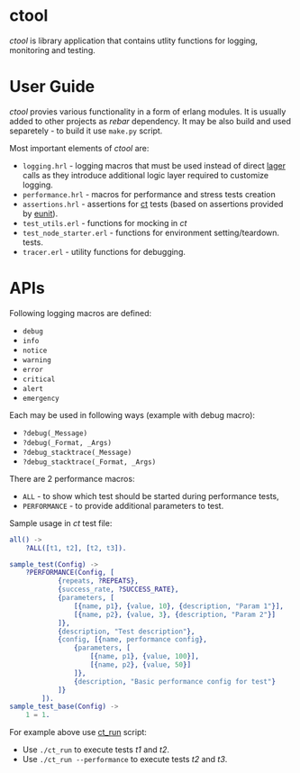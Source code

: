 # ctool
*ctool* is library application that contains utlity functions for logging, monitoring and testing.

# User Guide
*ctool* provies various functionality in a form of erlang modules. It is usually added to other projects as *rebar* dependency. It may be also build and used separetely - to build it use `make.py` script. 

Most important elements of *ctool* are:

* `logging.hrl` - logging macros that must be used instead of direct [lager](https://github.com/basho/lager) calls as they introduce additional logic layer required to customize logging.
* `performance.hrl` - macros for performance and stress tests creation
* `assertions.hrl` - assertions for [ct](http://erlang.org/doc/man/common_test.html) tests (based on assertions provided by [eunit](http://erlang.org/doc/apps/eunit/)).
* `test_utils.erl` - functions for mocking in *ct*
* `test_node_starter.erl` - functions for environment setting/teardown.
 tests.
* `tracer.erl` - utility functions for debugging.

# APIs
Following logging macros are defined:

 * `debug`
 * `info`
 * `notice`
 * `warning`
 * `error`
 * `critical`
 * `alert`
 * `emergency`

Each may be used in following ways (example with debug macro):

 * `?debug(_Message)`
 * `?debug(_Format, _Args)`
 * `?debug_stacktrace(_Message)`
 * `?debug_stacktrace(_Format, _Args)`

There are 2 performance macros:

 * `ALL` - to show which test should be started during performance tests,
 * `PERFORMANCE` - to provide additional parameters to test.

Sample usage in *ct* test file:

```erlang
all() ->
    ?ALL([t1, t2], [t2, t3]).

sample_test(Config) ->
    ?PERFORMANCE(Config, [
            {repeats, ?REPEATS},
            {success_rate, ?SUCCESS_RATE},
            {parameters, [
                [{name, p1}, {value, 10}, {description, "Param 1"}],
                [{name, p2}, {value, 3}, {description, "Param 2"}]
            ]},
            {description, "Test description"},
            {config, [{name, performance config},
                {parameters, [
                    [{name, p1}, {value, 100}],
                    [{name, p2}, {value, 50}]
                ]},
                {description, "Basic performance config for test"}
            ]}
        ]).
sample_test_base(Config) ->
	1 = 1.
```

For example above use [ct_run](https://github.com/onedata/bamboos/blob/develop/docker/ct_run.py) script:

 * Use `./ct_run` to execute tests *t1* and *t2*.
 * Use `./ct_run --performance` to execute tests *t2* and *t3*.

